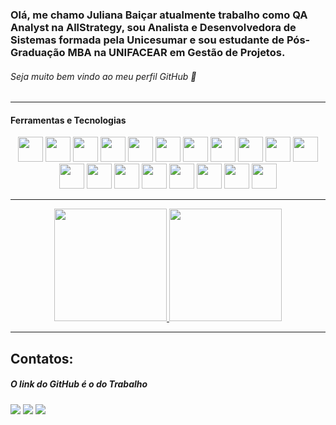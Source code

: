 ### Olá, me chamo Juliana Baiçar atualmente trabalho como QA Analyst na AllStrategy, sou Analista e Desenvolvedora de Sistemas formada pela Unicesumar e sou estudante de Pós-Graduação MBA na UNIFACEAR em Gestão de Projetos.

###### Seja muito bem vindo ao meu perfil GitHub 👋
---
#### Ferramentas e Tecnologias
<div align="center">
<img loading="lazy" src="https://cdn.jsdelivr.net/gh/devicons/devicon/icons/git/git-original.svg" width="40" height="40"/> <img loading="lazy" src="https://cdn.jsdelivr.net/gh/devicons/devicon@latest/icons/php/php-original.svg" width="40" height="40"/> <img loading="lazy" src="https://cdn.jsdelivr.net/gh/devicons/devicon@latest/icons/laravel/laravel-original.svg" width="40" height="40"/> <img loading="lazy" src="https://cdn.jsdelivr.net/gh/devicons/devicon@latest/icons/mysql/mysql-original.svg" width="40" height="40"/> <img loading="lazy" src="https://cdn.jsdelivr.net/gh/devicons/devicon@latest/icons/python/python-original-wordmark.svg" width="40" height="40"/> <img loading="lazy" src="https://cdn.jsdelivr.net/gh/devicons/devicon@latest/icons/html5/html5-plain-wordmark.svg" width="40" height="40" /> <img loading="lazy" src="https://cdn.jsdelivr.net/gh/devicons/devicon@latest/icons/css3/css3-original.svg" width="40" height="40" /> <img loading="lazy" src="https://cdn.jsdelivr.net/gh/devicons/devicon@latest/icons/javascript/javascript-original.svg" width="40" height="40" /> <img loading="lazy" src="https://cdn.jsdelivr.net/gh/devicons/devicon@latest/icons/postman/postman-original-wordmark.svg" width="40" height="40" /> <img loading="lazy" src="https://cdn.jsdelivr.net/gh/devicons/devicon@latest/icons/insomnia/insomnia-original-wordmark.svg" width="40" height="40" /> <img loading="lazy" src="https://cdn.jsdelivr.net/gh/devicons/devicon@latest/icons/react/react-original-wordmark.svg" width="40" height="40" /> <img loading="lazy" src="https://cdn.jsdelivr.net/gh/devicons/devicon@latest/icons/selenium/selenium-original.svg" width="40" height="40" /> <img loading="lazy" src="https://cdn.jsdelivr.net/gh/devicons/devicon@latest/icons/jira/jira-original-wordmark.svg" width="40" height="40" /> <img loading="lazy" src="https://cdn.jsdelivr.net/gh/devicons/devicon@latest/icons/unifiedmodelinglanguage/unifiedmodelinglanguage-original.svg" width="40" height="40"/> <img loading="lazy" src="https://cdn.jsdelivr.net/gh/devicons/devicon@latest/icons/tailwindcss/tailwindcss-original-wordmark.svg" width="40" height="40"/> <img loading="lazy" src="https://cdn.jsdelivr.net/gh/devicons/devicon@latest/icons/bootstrap/bootstrap-original-wordmark.svg" width="40" height="40"/>  <img loading="lazy" src="https://cdn.jsdelivr.net/gh/devicons/devicon@latest/icons/materialui/materialui-original.svg" width="40" height="40" />  <img loading="lazy" src="https://cdn.jsdelivr.net/gh/devicons/devicon@latest/icons/nodejs/nodejs-plain-wordmark.svg" width="40" height="40" /> <img loading="lazy" src="https://robotframework.org/img/RF.svg" width="40" height="40" />
</div>          
 
 ---  
 
<div align="center">
  <a href="https://github.com/julianabaicar/">
    <img loading="lazy" height="180em" src="https://github-readme-stats.vercel.app/api/top-langs/?username=julianabaicar&layout=compact&langs_count=7&theme=dracul"/>
    <img loading="lazy" height="180em" src="https://github-readme-stats.vercel.app/api?username=julianabaicar&show_icons=true&theme=dracul&include_all_commits=true&count_private=true"/>
  </a>
</div>

---
## Contatos:
##### O link do GitHub é o do Trabalho

<div>
<a href = "mailto:baicarjuliana@gmail.com"><img loading="lazy" src="https://img.shields.io/badge/Gmail-D14836?style=for-the-badge&logo=gmail&logoColor=white" target="_blank"></a>
<a href="https://www.linkedin.com/in/juliana-baicar-silva?lipi=urn%3Ali%3Apage%3Ad_flagship3_profile_view_base_contact_details%3BVWSxpudgS%2Fecv1kJb8CbAw%3D%3D" target="_blank"><img loading="lazy" src="https://img.shields.io/badge/-LinkedIn-%230077B5?style=for-the-badge&logo=linkedin&logoColor=white" target="_blank"></a>   
 <a href="https://github.com/baicarjuliana"><img loading="lazy" src="https://img.shields.io/badge/GitHub-000000?style=for-the-badge&logo=github&logoColor=white" target="_blank"></a>
</div>
